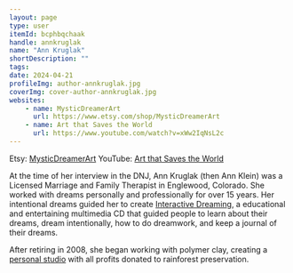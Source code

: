 ```yaml
---
layout: page
type: user
itemId: bcphbqchaak
handle: annkruglak
name: "Ann Kruglak"
shortDescription: ""
tags:
date: 2024-04-21
profileImg: author-annkruglak.jpg
coverImg: cover-author-annkruglak.jpg
websites:
    - name: MysticDreamerArt
      url: https://www.etsy.com/shop/MysticDreamerArt
    - name: Art that Saves the World
      url: https://www.youtube.com/watch?v=xWw2IqNsL2c
---
```


Etsy: [MysticDreamerArt](https://www.etsy.com/shop/MysticDreamerArt)
YouTube: [Art that Saves the World](https://www.youtube.com/watch?v=xWw2IqNsL2c)

At the time of her interview in the DNJ, Ann Kruglak (then Ann Klein) was a Licensed Marriage and Family Therapist in Englewood, Colorado. She worked with dreams personally and professionally for over 15 years. Her intentional dreams guided her to create [Interactive Dreaming](https://web.archive.org/web/20030125195431/http://www.dreamcd.com/), a educational and entertaining multimedia CD that guided people to learn about their dreams, dream intentionally, how to do dreamwork, and keep a journal of their dreams.

After retiring in 2008, she began working with polymer clay, creating a [personal studio](https://www.etsy.com/shop/MysticDreamerArt) with all profits donated to rainforest preservation.
